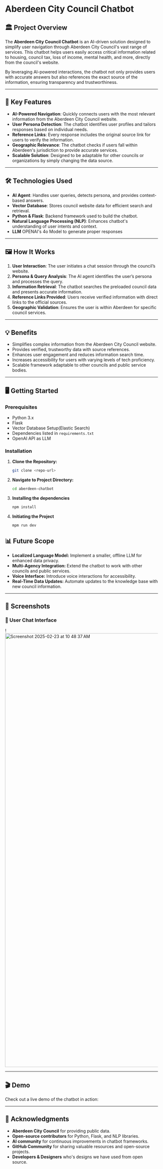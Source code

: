 # Aberdeen City Council Chatbot

## 🏛️ Project Overview

The **Aberdeen City Council Chatbot** is an AI-driven solution designed to simplify user navigation through Aberdeen City Council's vast range of services. This chatbot helps users easily access critical information related to housing, council tax, loss of income, mental health, and more, directly from the council's website.

By leveraging AI-powered interactions, the chatbot not only provides users with accurate answers but also references the exact source of the information, ensuring transparency and trustworthiness.

---

## 🚀 Key Features

- **AI-Powered Navigation**: Quickly connects users with the most relevant information from the Aberdeen City Council website.
- **User Persona Detection**: The chatbot identifies user profiles and tailors responses based on individual needs.
- **Reference Links**: Every response includes the original source link for users to verify the information.
- **Geographic Relevance**: The chatbot checks if users fall within Aberdeen's jurisdiction to provide accurate services.
- **Scalable Solution**: Designed to be adaptable for other councils or organizations by simply changing the data source.

---

## 🛠️ Technologies Used

- **AI Agent**: Handles user queries, detects persona, and provides context-based answers.
- **Vector Database**: Stores council website data for efficient search and retrieval.
- **Python & Flask**: Backend framework used to build the chatbot.
- **Natural Language Processing (NLP)**: Enhances chatbot's understanding of user intents and context.
- **LLM** OPENAI's 4o Model to generate proper responses

---

## 🖼️ How It Works

1. **User Interaction**: The user initiates a chat session through the council’s website.
2. **Persona & Query Analysis**: The AI agent identifies the user’s persona and processes the query.
3. **Information Retrieval**: The chatbot searches the preloaded council data and presents accurate information.
4. **Reference Links Provided**: Users receive verified information with direct links to the official sources.
5. **Geographic Validation**: Ensures the user is within Aberdeen for specific council services.

---

## 💡 Benefits

- Simplifies complex information from the Aberdeen City Council website.
- Provides verified, trustworthy data with source references.
- Enhances user engagement and reduces information search time.
- Increases accessibility for users with varying levels of tech proficiency.
- Scalable framework adaptable to other councils and public service bodies.

---

## 🖥️ Getting Started

### Prerequisites

- Python 3.x
- Flask
- Vector Database Setup(Elastic Search)
- Dependencies listed in `requirements.txt`
- OpenAI API as LLM
  

### Installation

1. **Clone the Repository:**
   ```bash
   git clone <repo-url>

2. **Navigate to Project Directory:**
   ```bash
   cd aberdeen-chatbot
   
3. **Installing the dependencies**
   ```bash
   npm install

4. **Initiating the Project**
   ```bash
   mpm run dev


## 📊 Future Scope

- **Localized Language Model:** Implement a smaller, offline LLM for enhanced data privacy.
- **Multi-Agency Integration:** Extend the chatbot to work with other councils and public services.
- **Voice Interface:** Introduce voice interactions for accessibility.
- **Real-Time Data Updates:** Automate updates to the knowledge base with new council information.

---

## 📸 Screenshots

### 💬 User Chat Interface
!<img width="1424" alt="Screenshot 2025-02-23 at 10 48 37 AM" src="https://github.com/user-attachments/assets/048422b0-51b7-4aa9-9109-1395ae6a4292" />



---

## 🎬 Demo

Check out a live demo of the chatbot in action:  


---

## 🤝 Acknowledgments

- **Aberdeen City Council** for providing public data.
- **Open-source contributors** for Python, Flask, and NLP libraries.
- **AI community** for continuous improvements in chatbot frameworks.
- **GitHub Community** for sharing valuable resources and open-source projects.
- **Developers & Designers** who's designs we have used from open source.


